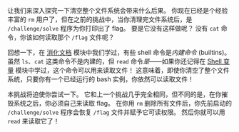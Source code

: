 让我们来深入探究一下清空整个文件系统会带来什么后果。
你现在已经是个经验丰富的 `rm` 用户了，但在之前的挑战中，当你清理完文件系统后，是 `/challenge/solve` 程序为你打印出了 flag。
要是它没有这样做呢？
没有 `cat` 命令，你该如何读取那个 `/flag` 文件呢？

回想一下，在 [消化文档](../man) 模块中我们学过，有些 shell 命令是*内建命令* (builtins)。
虽然 `ls`、`cat` 这类命令不是内建的，但 `read` 命令*是*——如果你还记得在 [Shell 变量](../variables) 模块中学过，这个命令可以用来读取文件！
这意味着，即使你清空了整个文件系统，只要你有一个已经运行的 bash 实例，你依然可以读取文件！

本挑战将迫使你尝试一下。
它和上一个挑战几乎完全相同，但不同的是，在你摧毁系统之后，你必须自己来读取 flag。
在你用 `rm` 删除所有文件后，你先前启动的 `/challenge/solve` 程序会恢复 `/flag` 文件并赋予它可读权限。
然后你就可以用 `read` 来读取它了！
